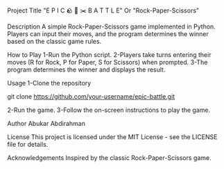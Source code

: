 Project Title
"E P I C 🪨 📄 ✂️ B A T T L E" Or "Rock-Paper-Scissors"

Description
A simple Rock-Paper-Scissors game implemented in Python. Players can input their moves, and the program determines the winner based on the classic game rules.

How to Play
1-Run the Python script.
2-Players take turns entering their moves (R for Rock, P for Paper, S for Scissors) when prompted.
3-The program determines the winner and displays the result.


Usage
1-Clone the repository

git clone https://github.com/your-username/epic-battle.git

2-Run the game.
3-Follow the on-screen instructions to play the game.

Author
Abukar Abdirahman

License
This project is licensed under the MIT License - see the LICENSE file for details.

Acknowledgements
Inspired by the classic Rock-Paper-Scissors game.
